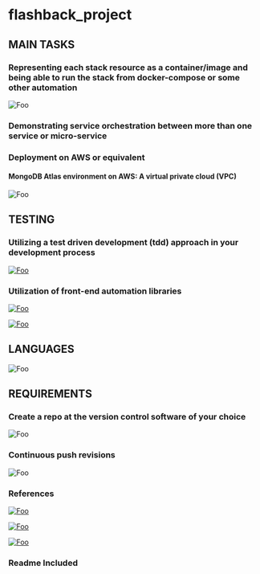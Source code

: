 # flashback_project

## MAIN TASKS

### Representing each stack resource as a container/image and being able to run the stack from docker-compose or some other automation

![Foo](https://drive.google.com/uc?export=view&id=1yf0zEfsve3ZSlKPtw1It4dZNpUegWXHL)

### Demonstrating service orchestration between more than one service or micro-service

### Deployment on AWS or equivalent

#### MongoDB Atlas environment on AWS: A virtual private cloud (VPC)

![Foo](https://drive.google.com/uc?export=view&id=1Z0Ixs88hZ1oYXj5yZGiMCRyS-7gtMbFr)

## TESTING

### Utilizing a test driven development (tdd) approach in your development process

[![Foo](https://drive.google.com/uc?export=view&id=1WFxkLooLDQcHjJuojSdZ4JiVs7FIU5zE)](https://stackoverflow.com/questions/59337090/what-part-of-mern-stack-app-should-be-tested)

### Utilization of front-end automation libraries 

[![Foo](https://drive.google.com/uc?export=view&id=1Y78p_BaL42nNt_eTl4eJoWN7VCR0Wt3F)](https://jestjs.io/docs/tutorial-react)

[![Foo](https://drive.google.com/uc?export=view&id=1_nVIY95k2W9FtGj_yG1-40K8UoomEdYv)](https://github.com/mochajs/mocha)

## LANGUAGES

![Foo](https://drive.google.com/uc?export=view&id=1Cu_f515vVbk1Muk8GzKGSuKVHDYqJtve)

## REQUIREMENTS

### Create a repo at the version control software of your choice

![Foo](https://drive.google.com/uc?export=view&id=14ST2J04TIFhR7CTVOJ9x-2tjoHA7KHNk)

### Continuous push revisions 
![Foo](https://drive.google.com/uc?export=view&id=1nQjMXUgE0Ao-iC4JpSIr91h52TqGkHnu)

### References

[![Foo](https://drive.google.com/uc?export=view&id=1YzJNrFbmzOFL-nGC9hJG3-swF2cPZjyO)](https://medium.com/mozilla-club-bbsr/dockerizing-a-mern-stack-web-application-ebf78babf136)

[![Foo](https://drive.google.com/uc?export=view&id=1up2kVGqibceXdxGeISVrrndTO1TWAvSS)](https://www.youtube.com/watch?v=DftsReyhz2Q)

[![Foo](https://drive.google.com/uc?export=view&id=1up2kVGqibceXdxGeISVrrndTO1TWAvSS)](https://www.youtube.com/watch?v=7CqJlxBYj-M)

### Readme Included
